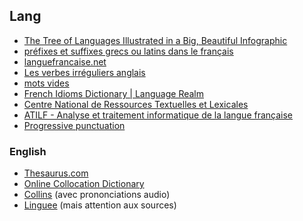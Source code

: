## Lang

* [The Tree of Languages Illustrated in a Big, Beautiful Infographic](http://www.openculture.com/2015/06/the-tree-of-languages-illustrated-in-a-big-beautiful-infographic.html)
* [préfixes et suffixes grecs ou latins dans le français](http://cm1cm2.ceyreste.free.fr/paulbert/prefix.html)
* [languefrancaise.net](http://www.languefrancaise.net/)
* [Les verbes irréguliers anglais](http://www.profdanglais.com/revision/listecomplete.html)
* [mots vides](http://www.webrankinfo.com/forums/viewtopic_56224.htm)
* [French Idioms Dictionary | Language Realm](http://www.languagerealm.com/french/frenchidioms_p.php)
* [Centre National de Ressources Textuelles et Lexicales](http://www.cnrtl.fr/proxemie/)
* [ATILF - Analyse et traitement informatique de la langue française](http://www.atilf.fr/)
* [Progressive punctuation](http://progressivepunctuation.com/)

### English

* [Thesaurus.com](http://www.thesaurus.com/)
* [Online Collocation Dictionary](http://www.freecollocation.com/)
* [Collins](https://www.collinsdictionary.com/) (avec prononciations audio)
* [Linguee](http://www.linguee.fr/) (mais attention aux sources)
